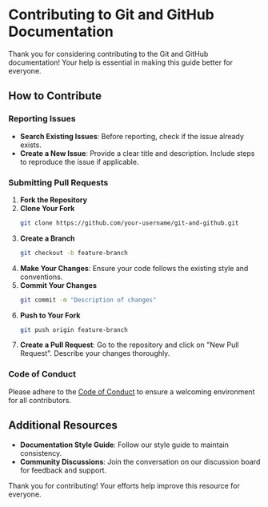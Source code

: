 # Contributing to Git and GitHub Documentation

Thank you for considering contributing to the Git and GitHub documentation! Your help is essential in making this guide better for everyone.

## How to Contribute

### Reporting Issues
- **Search Existing Issues**: Before reporting, check if the issue already exists.
- **Create a New Issue**: Provide a clear title and description. Include steps to reproduce the issue if applicable.

### Submitting Pull Requests
1. **Fork the Repository**
2. **Clone Your Fork**
   ```bash
   git clone https://github.com/your-username/git-and-github.git
   ```
3. **Create a Branch**
   ```bash
   git checkout -b feature-branch
   ```
4. **Make Your Changes**: Ensure your code follows the existing style and conventions.
5. **Commit Your Changes**
   ```bash
   git commit -m "Description of changes"
   ```
6. **Push to Your Fork**
   ```bash
   git push origin feature-branch
   ```
7. **Create a Pull Request**: Go to the repository and click on "New Pull Request". Describe your changes thoroughly.

### Code of Conduct
Please adhere to the [Code of Conduct](CODE_OF_CONDUCT.md) to ensure a welcoming environment for all contributors.

## Additional Resources
- **Documentation Style Guide**: Follow our style guide to maintain consistency.
- **Community Discussions**: Join the conversation on our discussion board for feedback and support.

Thank you for contributing! Your efforts help improve this resource for everyone.
